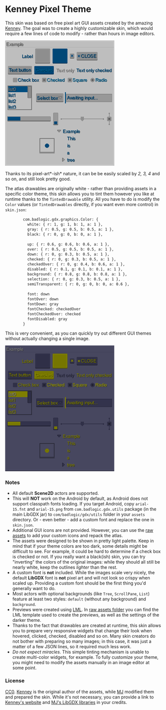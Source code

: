 # Kenney Pixel Theme

This skin was based on free pixel art GUI assets created by the amazing [Kenney](http://kenney.nl/). The goal was to create a highly customizable skin, which would require a few lines of code to modify - rather than hours in image editors.

![Kenney](preview-light.png)

Thanks to its pixel-art*-ish* nature, it can be be easily scaled by *2, 3, 4* and so on, and still look pretty good.

The atlas drawables are originally white - rather than providing assets in a specific color theme, this skin allows you to tint them however you like at runtime thanks to the `TintedDrawable` utility. All you have to do is modify the `Color` values (or `TintedDrawables` directly, if you want even more control) in `skin.json`:
```
        com.badlogic.gdx.graphics.Color: {
          white: { r: 1, g: 1, b: 1, a: 1 },
          gray: { r: 0.5, g: 0.5, b: 0.5, a: 1 },
          black: { r: 0, g: 0, b: 0, a: 1 },
          
          up: { r: 0.6, g: 0.6, b: 0.6, a: 1 },
          over: { r: 0.5, g: 0.5, b: 0.5, a: 1 },
          down: { r: 0, g: 0.3, b: 0.5, a: 1 },
          checked: { r: 0, g: 0.3, b: 0.5, a: 1 },
          checkedOver: { r: 0, g: 0.4, b: 0.6, a: 1 },
          disabled: { r: 0.1, g: 0.1, b: 0.1, a: 1 },
          background: { r: 0.8, g: 0.8, b: 0.8, a: 1 },
          selection: { r: 0, g: 0.3, b: 0.5, a: 1 },
          semiTransparent: { r: 0, g: 0, b: 0, a: 0.6 },
          
          font: down
          fontOver: down
          fontDown: gray
          fontChecked: checkedOver
          fontCheckedOver: checked
          fontDisabled: gray
        }
```

This is very convenient, as you can quickly try out different GUI themes without actually changing a single image.

![Kenney](preview-dark.png)

### Notes

- All default **Scene2D** actors are supported.
- This will **NOT** work on the Android by default, as Android does not support classpath fonts loading. If you target Android, copy `arial-15.fnt` and `arial-15.png` from `com.badlogic.gdx.utils` package (in the main LibGDX jar) to `com/badlogic/gdx/utils` folder in your `assets` directory. Or - even better - add a custom font and replace the one in `skin.json`.
- Additional GUI icons are not provided. However, you can use the [raw assets](raw) to add your custom icons and repack the atlas.
- The assets were designed to be shown in pretty light palette. Keep in mind that if your theme colors are too dark, some details might be difficult to see. For example, it could be hard to determine if a check box is checked or not. If you really want a black(ish) skin, you can try "inverting" the colors of the original images: while they should all still be nearly white, keep the outlines *lighter* than the rest.
- A custom font is **not** included. While the images scale very nicely, the default **LibGDX** font is **not** pixel art and will not look so crispy when scaled up. Providing a custom font should be the first thing you'd generally want to do.
- Most actors with optional backgrounds (like `Tree`, `ScrollPane`, `List`) feature at least two styles: `default` (without any background) and `background`.
- Previews were created using [LML](https://github.com/czyzby/gdx-lml/tree/master/lml). In [raw assets folder](raw/extras) you can find the LML template used to create the previews, as well as the settings of the darker theme.
- Thanks to the fact that drawables are created at runtime, this skin allows you to prepare very responsive widgets that change their look when hovered, clicked, checked, disabled and so on. Many skin creators do not bother with preparing so many images; in this case, it was just a matter of a few JSON lines, so it required much less work.
- *Do not expect miracles.* This simple tinting mechanism is unable to create multi-color widgets, for example. To fully customize your theme, you might need to modify the assets manually in an image editor at some point.

### License

[CC0](https://creativecommons.org/publicdomain/zero/1.0/). [Kenney](http://kenney.nl/) is the original author of the assets, while [MJ](https://github.com/czyzby) modified them and prepared the skin. While it's not necessary, you can provide a link to [Kenney's website](http://kenney.nl/) and [MJ's LibGDX libraries](https://github.com/czyzby/gdx-lml) in your credits.

